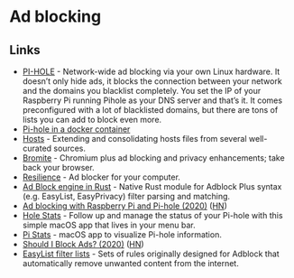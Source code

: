 # Ad blocking

## Links

* [PI-HOLE](https://pi-hole.net/) - Network-wide ad blocking via your own Linux hardware. It doesn’t only hide ads, it blocks the connection between your network and the domains you blacklist completely. You set the IP of your Raspberry Pi running Pihole as your DNS server and that’s it. It comes preconfigured with a lot of blacklisted domains, but there are tons of lists you can add to block even more.
* [Pi-hole in a docker container](https://github.com/pi-hole/docker-pi-hole)
* [Hosts](https://github.com/StevenBlack/hosts) - Extending and consolidating hosts files from several well-curated sources.
* [Bromite](https://github.com/bromite/bromite) - Chromium plus ad blocking and privacy enhancements; take back your browser.
* [Resilience](https://github.com/kaepora/resilience) - Ad blocker for your computer.
* [Ad Block engine in Rust](https://github.com/brave/adblock-rust) - Native Rust module for Adblock Plus syntax \(e.g. EasyList, EasyPrivacy\) filter parsing and matching.
* [Ad blocking with Raspberry Pi and Pi-hole \(2020\)](https://cri.dev/posts/2020-05-03-Ad-blocking-with-Raspberry-Pi-and-Pi-hole/) \([HN](https://news.ycombinator.com/item?id=23073109)\)
* [Hole Stats](https://gumroad.com/l/iqhwv) - Follow up and manage the status of your Pi-hole with this simple macOS app that lives in your menu bar.
* [Pi Stats](https://github.com/Bunn/PiStats) - macOS app to visualize Pi-hole information.
* [Should I Block Ads? \(2020\)](https://shouldiblockads.com/) \([HN](https://news.ycombinator.com/item?id=23276117)\)
* [EasyList filter lists](https://github.com/easylist/easylist) - Sets of rules originally designed for Adblock that automatically remove unwanted content from the internet.

